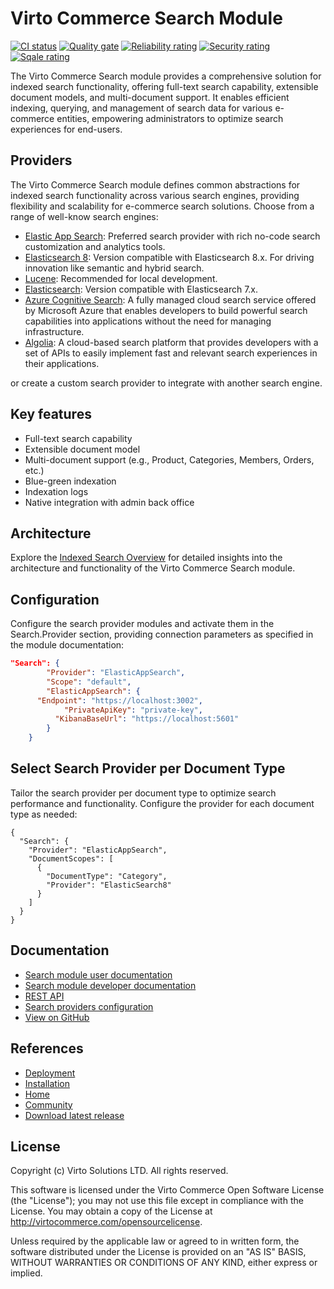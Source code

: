 # Virto Commerce Search Module

[![CI status](https://github.com/VirtoCommerce/vc-module-search/workflows/Module%20CI/badge.svg?branch=dev)](https://github.com/VirtoCommerce/vc-module-search/actions?query=workflow%3A"Module+CI") [![Quality gate](https://sonarcloud.io/api/project_badges/measure?project=VirtoCommerce_vc-module-search&metric=alert_status&branch=dev)](https://sonarcloud.io/dashboard?id=VirtoCommerce_vc-module-search) [![Reliability rating](https://sonarcloud.io/api/project_badges/measure?project=VirtoCommerce_vc-module-search&metric=reliability_rating&branch=dev)](https://sonarcloud.io/dashboard?id=VirtoCommerce_vc-module-search) [![Security rating](https://sonarcloud.io/api/project_badges/measure?project=VirtoCommerce_vc-module-search&metric=security_rating&branch=dev)](https://sonarcloud.io/dashboard?id=VirtoCommerce_vc-module-search) [![Sqale rating](https://sonarcloud.io/api/project_badges/measure?project=VirtoCommerce_vc-module-search&metric=sqale_rating&branch=dev)](https://sonarcloud.io/dashboard?id=VirtoCommerce_vc-module-search)

The Virto Commerce Search module provides a comprehensive solution for indexed search functionality, offering full-text search capability, extensible document models, and multi-document support. It enables efficient indexing, querying, and management of search data for various e-commerce entities, empowering administrators to optimize search experiences for end-users.

## Providers
The Virto Commerce Search module defines common abstractions for indexed search functionality across various search engines, providing flexibility and scalability for e-commerce search solutions. Choose from a range of well-know search engines:

* [Elastic App Search](https://github.com/VirtoCommerce/vc-module-elastic-app-search): Preferred search provider with rich no-code search customization and analytics tools.
* [Elasticsearch 8](https://github.com/VirtoCommerce/vc-module-elastic-search-8): Version compatible with Elasticsearch 8.x. For driving innovation like semantic and hybrid search.
* [Lucene](https://github.com/VirtoCommerce/vc-module-lucene-search): Recommended for local development.
* [Elasticsearch](https://github.com/VirtoCommerce/vc-module-elastic-search): Version compatible with Elasticsearch 7.x.
* [Azure Cognitive Search](https://github.com/VirtoCommerce/vc-module-azure-search): A fully managed cloud search service offered by Microsoft Azure that enables developers to build powerful search capabilities into applications without the need for managing infrastructure. 
* [Algolia](https://github.com/VirtoCommerce/vc-module-algolia-search): A cloud-based search platform that provides developers with a set of APIs to easily implement fast and relevant search experiences in their applications.
  
or create a custom search provider to integrate with another search engine.

## Key features

* Full-text search capability
* Extensible document model
* Multi-document support (e.g., Product, Categories, Members, Orders, etc.)
* Blue-green indexation
* Indexation logs
* Native integration with admin back office

## Architecture
Explore the [Indexed Search Overview](https://docs.virtocommerce.org/platform/developer-guide/Fundamentals/Indexed-Search/overview/) for detailed insights into the architecture and functionality of the Virto Commerce Search module.

## Configuration
Configure the search provider modules and activate them in the Search.Provider section, providing connection parameters as specified in the module documentation:

```json
"Search": {
		"Provider": "ElasticAppSearch",
		"Scope": "default",
		"ElasticAppSearch": {
      "Endpoint": "https://localhost:3002",
			"PrivateApiKey": "private-key",
		  "KibanaBaseUrl": "https://localhost:5601"
		}
	}
```

## Select Search Provider per Document Type
Tailor the search provider per document type to optimize search performance and functionality. Configure the provider for each document type as needed:

```
{
  "Search": {
    "Provider": "ElasticAppSearch",
    "DocumentScopes": [
      {
        "DocumentType": "Category",
        "Provider": "ElasticSearch8"
      }
    ]
  }
}
```

## Documentation

* [Search module user documentation](https://docs.virtocommerce.org/platform/user-guide/search/overview/)
* [Search module developer documentation](https://docs.virtocommerce.org/platform/developer-guide/Fundamentals/Indexed-Search/overview/)
* [REST API](https://virtostart-demo-admin.govirto.com/docs/index.html?urls.primaryName=VirtoCommerce.Search)
* [Search providers configuration](https://docs.virtocommerce.org/platform/developer-guide/Configuration-Reference/appsettingsjson/#search)
* [View on GitHub](https://github.com/VirtoCommerce/vc-module-search)


## References

* [Deployment](https://docs.virtocommerce.org/platform/developer-guide/Tutorials-and-How-tos/Tutorials/deploy-module-from-source-code/)
* [Installation](https://docs.virtocommerce.org/platform/user-guide/modules-installation/)
* [Home](https://virtocommerce.com)
* [Community](https://www.virtocommerce.org)
* [Download latest release](https://github.com/VirtoCommerce/vc-module-search/releases/latest)

## License
Copyright (c) Virto Solutions LTD.  All rights reserved.

This software is licensed under the Virto Commerce Open Software License (the "License"); you
may not use this file except in compliance with the License. You may
obtain a copy of the License at http://virtocommerce.com/opensourcelicense.

Unless required by the applicable law or agreed to in written form, the software
distributed under the License is provided on an "AS IS" BASIS,
WITHOUT WARRANTIES OR CONDITIONS OF ANY KIND, either express or
implied.
